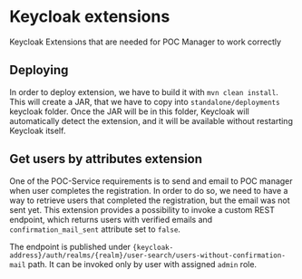 # Keycloak extensions

Keycloak Extensions that are needed for POC Manager to work correctly

## Deploying

In order to deploy extension, we have to build it with `mvn clean install`. This will create a JAR, that we have to copy
into `standalone/deployments` keycloak folder. Once the JAR will be in this folder, Keycloak will automatically detect
the extension, and it will be available without restarting Keycloak itself.

## Get users by attributes extension

One of the POC-Service requirements is to send and email to POC manager when user completes the registration. In order
to do so, we need to have a way to retrieve users that completed the registration, but the email was not sent yet. This
extension provides a possibility to invoke a custom REST endpoint, which returns users with verified emails
and `confirmation_mail_sent` attribute set to `false`.

The endpoint is published under `{keycloak-address}/auth/realms/{realm}/user-search/users-without-confirmation-mail`
path. It can be invoked only by user with assigned `admin` role.